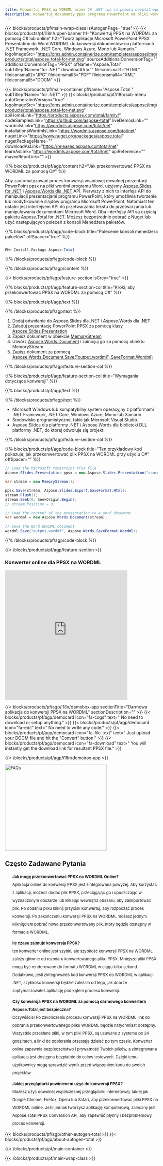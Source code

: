 ```yaml
---
title: Konwertuj PPSX na WORDML przez C# .NET lub za pomocą bezpłatnego konwertera online
description: Konwertuj dokumenty ppsx programu PowerPoint na pliki wordml programu Word za pomocą C#. Konwertuj wiele plików w ASP.NET lub innych aplikacjach .NET.
---
```


{{< blocks/products/pf/main-wrap-class isAutogenPage="true">}}
{{< blocks/products/pf/i18n/upper-banner h1="Konwertuj PPSX na WORDML za pomocą C# lub online" h2="Twórz aplikacje Microsoft PowerPoint PPSX Presentation do Word WORDML do konwersji dokumentów na platformach .NET Framework, .NET Core, Windows Azure, Mono lub Xamarin." logoImageSrc="https://cms.admin.containerize.com/templates/aspose/img/products/total/aspose_total-for-net.svg" sourceAdditionalConversionTag="" additionalConversionTag="PPSX" pfName="Aspose.Total" subTitlepfName="for .NET" downloadUrl="" fileiconsmall1="HTML" fileiconsmall2="JPG" fileiconsmall3="PDF" fileiconsmall4="XML" fileiconsmall5="DOCM" >}}

{{< blocks/products/pf/main-container pfName="Aspose.Total " subTitlepfName="for .NET" >}}
{{< blocks/products/pf/i18n/sub-menu autoGeneratedVersion="true" logoImageSrc="https://cms.admin.containerize.com/templates/aspose/img/products/total/aspose_total-for-net.svg" apiHomeLink="https://products.aspose.com/total/family/" codeSamplesLink="https://github.com/aspose-total" liveDemosLink="" wordmlsLink="https://wordmls.aspose.com/total/net" installationsWordmlsLink="https://wordmls.aspose.com/total/net" nugetLink="https://www.nuget.org/packages/aspose.total" nugetPackageName="" downloadAsLink="https://releases.aspose.comtotal/net" learnAsLink="https://wordmls.aspose.com/total/net" apiReference="" mavenRepoLink="" >}}

{{% blocks/products/pf/agp/content h2="Jak przekonwertować PPSX na WORDML za pomocą C#" %}}

Aby zautomatyzować proces konwersji wsadowej dowolnej prezentacji PowerPoint ppsx na pliki wordml programu Word, użyjemy [Aspose.Slides for .NET](https://products.aspose.com/slides/net) i [Aspose.Words dla .NET](https://products.aspose.com/words/net) API. Pierwszy z nich to interfejs API do manipulacji prezentacjami programu PowerPoint, który umożliwia tworzenie lub modyfikowanie slajdów programu Microsoft PowerPoint. Natomiast ten ostatni jest interfejsem API do przetwarzania tekstu do przetwarzania lub manipulowania dokumentami Microsoft Word. Oba interfejsy API są częścią pakietu [Aspose.Total for .NET](https://products.aspose.com/total/net). Możesz bezpośrednio [pobrać](https://releases.aspose.com) z Nuget lub użyć następujących poleceń z konsoli Menedżera pakietów.

{{% blocks/products/pf/agp/code-block title="Polecenie konsoli menedżera pakietów" offSpacer="true" %}}

```cs

PM> Install-Package Aspose.Total

```

{{% /blocks/products/pf/agp/code-block %}}

{{% /blocks/products/pf/agp/content %}}

{{< blocks/products/pf/agp/feature-section isGrey="true" >}}

{{% blocks/products/pf/agp/feature-section-col title="Kroki, aby przekonwertować PPSX na WORDML za pomocą C#" %}}

{{% blocks/products/pf/agp/text %}}

{{% /blocks/products/pf/agp/text %}}

1. Dodaj odwołanie do Aspose.Slides dla .NET i Aspose.Words dla .NET
1. Załaduj prezentację PowerPoint PPSX za pomocą klasy [Aspose.Slides.Presentation](https://apireference.aspose.com/slides/net/aspose.slides/presentation)
1. Zapisz dokument w obiekcie [MemoryStream](https://wordmls.microsoft.com/en-us/dotnet/api/system.io.memorystream?view=net-5.0)
1. Utwórz [Aspose.Words.Document](https://apireference.aspose.com/words/net/aspose.words/document) i zainicjuj go za pomocą obiektu MemoryStream
1. Zapisz dokument za pomocą [Aspose.Words.Document.Save("output.wordml", SaveFormat.Wordml)](https://apireference.aspose.com/words/net/aspose.words.document/save/methods/3)

{{% /blocks/products/pf/agp/feature-section-col %}}

{{% blocks/products/pf/agp/feature-section-col title="Wymagania dotyczące konwersji" %}}

{{% blocks/products/pf/agp/text %}}

{{% /blocks/products/pf/agp/text %}}

- Microsoft Windows lub kompatybilny system operacyjny z platformami .NET Framework, .NET Core, Windows Azure, Mono lub Xamarin.
- Środowisko programistyczne, takie jak Microsoft Visual Studio.
- Aspose.Slides dla platformy .NET i Aspose.Words dla biblioteki DLL platformy .NET, do której odwołuje się projekt.

{{% /blocks/products/pf/agp/feature-section-col %}}

{{% blocks/products/pf/agp/code-block title="Ten przykładowy kod pokazuje, jak przekonwertować plik PPSX na WORDML przy użyciu C#" offSpacer="" %}}

```cs
// Load the Microsoft PowerPoint PPSX file
Aspose.Slides.Presentation ppsx = new Aspose.Slides.Presentation("source.ppsx");

var stream = new MemoryStream();

ppsx.Save(stream, Aspose.Slides.Export.SaveFormat.Html);
stream.Flush();
stream.Seek(0, SeekOrigin.Begin);
// stream.Position = 0;

// Load the content of the presentation to a Word document
var wordml = new Aspose.Words.Document(stream);
      
// Save the Word WORDML document
wordml.Save("output.wordml", Aspose.Words.SaveFormat.Wordml);

```

{{% /blocks/products/pf/agp/code-block %}}

{{< /blocks/products/pf/agp/feature-section >}}

<div class="container-fluid agp-content bg-white aboutfile box-1 vh100 section nopbtm">
<div class=container>
<div class=row>
<div class="demobox tc col-md-12 padding-0">

<h3>Konwerter online dla PPSX na WORDML</h3>

<iframe title="Narzędzie online do konwersji wordml na ppsx" style="border: none; height: 426px;" scrolling="no" src="https://total-conversion-app-65z5r2lp.qa.k8s.dynabic.com/?to=wordml&from=ppsx" id="child-iframe" width="80%"></iframe>

</div></div>
</div></div>


<!-- aboutfile Starts -->

{{< blocks/products/pf/agp/i18n/demobox-app sectionTitle="Darmowa aplikacja do konwersji PPSX na WORDML" sectionDescription="" >}}
        {{< blocks/products/pf/agp/democard icon="fa-cogs" text=" No need to download or setup anything." >}}
        {{< blocks/products/pf/agp/democard icon="fa-edit" text=" No need to write any code." >}}
        {{< blocks/products/pf/agp/democard icon="fa-file-text" text=" Just upload your DOCM file and hit the \"Convert\" button." >}}
        {{< blocks/products/pf/agp/democard icon="fa-download" text=" You will instantly get the download link for resultant PPSX file." >}}

{{< /blocks/products/pf/agp/i18n/demobox-app >}}

<!-- aboutfile Ends -->

<style>.howtolist li{margin-right: 0!important;line-height: 26px;position: relative;margin-bottom: 10px;font-size: 13px;list-style-type: none;}</style>
<div class="col-md-12 tl bg-gray-dark howtolist section">
  <a class="anchor" name="faqpage"></a>
  <div class="container tl dflex" itemscope="" itemtype="https://schema.org/FAQPage">
      <div class="col-md-4 howtosectiongfx">
          <img class="social-panel-hide-on-mobile" src="https://www.groupdocs.cloud/templates/brand/images/groupdocs/conversion/groupdocs_conversion-brand.png" alt="FAQs" width="335" height="283">
      </div>
      <div class="howtosection col-md-8">
          <div>
              <h2>Często Zadawane Pytania</h2>
              <ul>
                  <li itemscope="" itemprop="mainEntity" itemtype="https://schema.org/Question">
                      <div>
                          <span itemprop="name"><b>Jak mogę przekonwertować PPSX na WORDML Online?</b></span>
                      </div>
                      <div itemscope="" itemprop="acceptedAnswer" itemtype="https://schema.org/Answer">
                          <span itemprop="text">Aplikacja online do konwersji PPSX jest zintegrowana powyżej. Aby korzystać z aplikacji, możesz dodać plik PPSX, przeciągając go i upuszczając w wyznaczonym obszarze lub klikając wewnątrz obszaru, aby zaimportować plik. Po dodaniu pliku kliknij przycisk Konwertuj, aby rozpocząć proces konwersji. Po zakończeniu konwersji PPSX na WORDML możesz jednym kliknięciem pobrać nowo przekonwertowany plik, który będzie dostępny w formacie WORDML.</span>
                      </div>
                  </li>
                  <li itemscope="" itemprop="mainEntity" itemtype="https://schema.org/Question">
                      <div>
                          <span itemprop="name"><b>Ile czasu zajmuje konwersja PPSX?</b></span>
                      </div>
                      <div itemscope="" itemprop="acceptedAnswer" itemtype="https://schema.org/Answer">
                          <span itemprop="text">ten konwerter online jest szybki, ale szybkość konwersji PPSX na WORDML zależy głównie od rozmiaru konwertowanego pliku PPSX. Mniejsze pliki PPSX mogą być renderowane do formatu WORDML w ciągu kilku sekund. Dodatkowo, jeśli zintegrowałeś kod konwersji PPSX do WORDML w aplikacji .NET, szybkość konwersji będzie zależała od tego, jak dobrze zoptymalizowałeś aplikację pod kątem procesu konwersji.</span>
                      </div>
                  </li>
                  <li itemscope="" itemprop="mainEntity" itemtype="https://schema.org/Question">
                      <div>
                          <span itemprop="name"><b>Czy konwersja PPSX na WORDML za pomocą darmowego konwertera Aspose.Total jest bezpieczna?</b></span>
                      </div>
                      <div itemscope="" itemprop="acceptedAnswer" itemtype="https://schema.org/Answer">
                          <span itemprop="text">Oczywiście! Po zakończeniu procesu konwersji PPSX na WORDML link do pobrania przekonwertowanego pliku WORDML będzie natychmiast dostępny. Wszystkie przesłane pliki, w tym pliki PPSX, są usuwane z systemu po 24 godzinach, a linki do pobierania przestają działać po tym czasie. Konwerter online zapewnia bezpieczeństwo i prywatność Twoich plików, a zintegrowana aplikacja jest dostępna bezpłatnie do celów testowych. Dzięki temu użytkownicy mogą sprawdzić wynik przed włączeniem kodu do swoich projektów.</span>
                      </div>
                  </li>                 
                  <li itemscope="" itemprop="mainEntity" itemtype="https://schema.org/Question">
                      <div>
                          <span itemprop="name"><b>Jakiej przeglądarki powinienem użyć do konwersji PPSX?</b></span>
                      </div>
                      <div itemscope="" itemprop="acceptedAnswer" itemtype="https://schema.org/Answer">
                          <span itemprop="text">Możesz użyć dowolnej współczesnej przeglądarki internetowej, takiej jak Google Chrome, Firefox, Opera lub Safari, aby przekonwertować pliki PPSX na WORDML online. Jeśli jednak tworzysz aplikację komputerową, zalecany jest Aspose.Total PPSX Conversion API, aby zapewnić płynny i bezproblemowy proces konwersji.</span>
                      </div>
                  </li>
              </ul>
          </div>
      </div>
  </div>
{{< blocks/products/pf/agp/other-autogen-total >}}
{{< blocks/products/pf/agp/about-autogen-total >}}

{{< /blocks/products/pf/main-container >}}
    
{{< /blocks/products/pf/main-wrap-class >}}